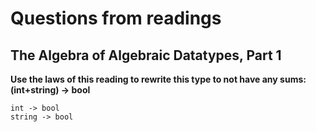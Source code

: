 # Questions from readings

## The Algebra of Algebraic Datatypes, Part 1

__Use the laws of this reading to rewrite this type to not have any sums: (int+string) → bool__


```
int -> bool
string -> bool
```
